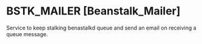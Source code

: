 # BSTK_MAILER [Beanstalk_Mailer]
Service to keep stalking benastalkd queue and send an email on receiving a queue message.
